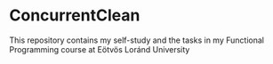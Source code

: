 # ConcurrentClean
This repository contains my self-study and the tasks in my Functional Programming course at Eötvös Loránd University 
